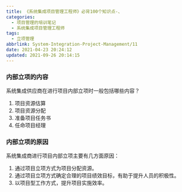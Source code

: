 ```yaml
---
title: 《系统集成项目管理工程师》必背100个知识点-、
categories:
  - 项目管理的培训笔记
  - 系统集成项目管理工程师
tags:
  - 立项管理
abbrlink: System-Integration-Project-Management/11
date: 2021-04-23 20:24:12
updated: 2021-09-26 20:14:15
---
```


### 内部立项的内容

系统集成供应商在进行项目内部立项时一般包括哪些内容？

1. 项目资源估算
2. 项目资源分配
3. 准备项目任务书
4. 任命项目经理

### 内部立项的原因

系统集成商进行项目内部立项主要有几方面原因：

1. 通过项目立项方式为项目分配资源。
2. 通过项目立项方式确定合理的项目绩效目标，有助于提升人员的积极性。
3. 以项目型工作方式，提升项目实施效率。
